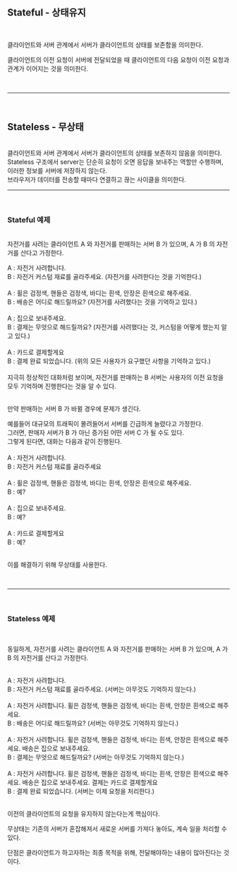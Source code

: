 ## Stateful - 상태유지

<br>

클라이언트와 서버 관계에서 서버가 클라이언트의 상태를 보존함을 의미한다.

클라이언트의 이전 요청이 서버에 전달되었을 때 클라이언트의 다음 요청이 이전 요청과 관계가 이어지는 것을 의미한다.


</br>

***

</br>

## Stateless - 무상태
<br>
클라이언트와 서버 관계에서 서버가 클라이언트의 상태를 보존하지 않음을 의미한다.

<br>
Stateless 구조에서 server는 단순히 요청이 오면 응답을 보내주는 역할만 수행하며, 이러한 정보를 서버에 저장하지 않는다.

<br>
브라우저가 데이터를 전송할 때마다 연결하고 끊는 사이클을 의미한다.




</br>

***

</br>

### Stateful 예제
<br>
자전거를 사려는 클라이언트 A 와 자전거를 판매하는 서버 B 가 있으며, A 가 B 의 자전거를 산다고 가정한다. 

<br>

A : 자전거 사려합니다. <br>
B : 자전거 커스텀 재료를 골라주세요. (자전거를 사려한다는 것을 기억한다.) <br><br>
A : 휠은 검정색, 핸들은 검정색, 바디는 흰색, 안장은 흰색으로 해주세요. <br>
B : 배송은 어디로 해드릴까요? (자전거를 사려했다는 것을 기억하고 있다.) <br><br>
A : 집으로 보내주세요.<br>
B : 결제는 무엇으로 해드릴까요? (자전거를 사려했다는 것, 커스텀을 어떻게 했는지 알고 있다.)<br><br>
A : 카드로 결제할게요<br>
B : 결제 완료 되었습니다. (위의 모든 사용자가 요구했던 사항을 기억하고 있다.)<br><br>
지극히 정상적인 대화처럼 보이며, 자전거를 판매하는 B 서버는 사용자의 이전 요청을 모두 기억하며 진행한다는 것을 알 수 있다.  
<br>

만약 판매하는 서버 B 가 바뀔 경우에 문제가 생긴다. 
<br>

예를들어 대규모의 트래픽이 몰려들어서 서버를 긴급하게 늘렸다고 가정한다.  
그러면, 판매자 서버가 B 가 아닌 증가된 어떤 서버 C 가 될 수도 있다.  
그렇게 된다면, 대화는 다음과 같이 진행된다.  
<br>
A : 자전거 사려합니다.<br>
B : 자전거 커스텀 재료를 골라주세요<br>
<br>
A : 휠은 검정색, 핸들은 검정색, 바디는 흰색, 안장은 흰색으로 해주세요.<br>
B : 예?<br><br>
A : 집으로 보내주세요.<br>
B : 예?<br><br>
A : 카드로 결제할게요<br>
B : 예?<br><br>


이를 해결하기 위해 무상태를 사용한다.

<br>

*** 

<br>

### Stateless 예제

<br>

동일하게, 자전거를 사려는 클라이언트 A 와 자전거를 판매하는 서버 B 가 있으며, A 가 B 의 자전거를 산다고 가정한다.  

<br>
A : 자전거 사려합니다.<br>
B : 자전거 커스텀 재료를 골라주세요. (서버는 아무것도 기억하지 않는다.)<br><br>
A : 자전거 사려합니다. 휠은 검정색, 핸들은 검정색, 바디는 흰색, 안장은 흰색으로 해주세요.<br>
B : 배송은 어디로 해드릴까요? (서버는 아무것도 기억하지 않는다.)<br><br>
A : 자전거 사려합니다. 휠은 검정색, 핸들은 검정색, 바디는 흰색, 안장은 흰색으로 해주세요. 배송은 집으로 보내주세요.<br>
B : 결제는 무엇으로 해드릴까요? (서버는 아무것도 기억하지 않는다.)<br><br>
A : 자전거 사려합니다. 휠은 검정색, 핸들은 검정색, 바디는 흰색, 안장은 흰색으로 해주세요. 배송은 집으로 보내주세요. 결제는 카드로 결제할게요 <br>
B : 결제 완료 되었습니다. (서버는 이제 요청을 처리한다.) <br><br>

이전의 클라이언트의 요청을 유지하지 않는다는게 핵심이다.  


무상태는 기존의 서버가 혼잡해져서 새로운 서버를 가져다 놓아도, 계속 일을 처리할 수 있다.


단점은 클라이언트가 하고자하는 최종 목적을 위해, 전달해야하는 내용이 많아진다는 것이다.
